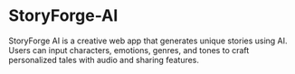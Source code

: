 # StoryForge-AI
StoryForge AI is a creative web app that generates unique stories using AI. Users can input characters, emotions, genres, and tones to craft personalized tales with audio and sharing features.
